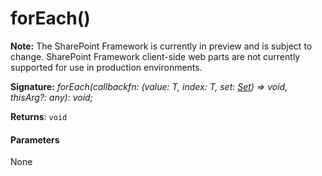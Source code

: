 # forEach()
**Note:** The SharePoint Framework is currently in preview and is subject to change. SharePoint Framework client-side web parts are not currently supported for use in production environments.





**Signature:** _forEach(callbackfn: (value: T, index: T, set: [Set](../../es6-promise.api/interface/set.md)<T>) => void, thisArg?: any): void;_

**Returns**: `void`





#### Parameters
None


